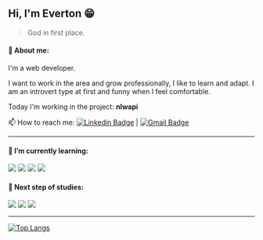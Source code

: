 ## Hi, I'm Everton :grin:
> God in first place.

#### :raising_hand: About me:
<p>I'm a web developer.</p>
<p>
  I want to work in the area and grow professionally, I like to learn and adapt. I am an introvert type at first and funny when I feel comfortable.
</p>

Today I'm working in the project: **nlwapi**

:mailbox: How to reach me: [![Linkedin Badge](https://img.shields.io/badge/-EvertonLopes-blue?style=flat-square&logo=Linkedin&logoColor=white&link=https://www.linkedin.com/in/everton-lopes-costa)](https://www.linkedin.com/in/everton-lopes-costa) | [![Gmail Badge](https://img.shields.io/badge/-evertonlopescosta87@gmail.com-c14438?style=flat-square&logo=Gmail&logoColor=white&link=mailto:evertonlopescosta87@gmail.com)](mailto:evertonlopescosta87@gmail.com)

___

#### :green_book: I’m currently learning:
![](https://img.shields.io/badge/_-HTML5-critical?style=flat-square&logo=html5&logoColor=black)
![](https://img.shields.io/badge/_-CSS3-blue?style=flat-square&logo=css3&logoColor=black)
![](https://img.shields.io/badge/_-Javascript-yellow?style=flat-square&logo=javascript&logoColor=black)
![](https://img.shields.io/badge/_-Git-red?style=flat-square&logo=git&logoColor=black)

#### :blue_book: Next step of studies:
![](https://img.shields.io/badge/_-Node.JS-brightgreen?style=flat-square&logo=node.js&logoColor=black)
![](https://img.shields.io/badge/_-React.JS-blue?style=flat-square&logo=react&logoColor=black)
![](https://img.shields.io/badge/_-Typescript-informational?style=flat-square&logo=typescript&logoColor=black)

___

[![Top Langs](https://github-readme-stats.vercel.app/api/top-langs/?username=evertonlopesc&layout=compact&theme=tokyonight)](https://github.com/anuraghazra/github-readme-stats)
